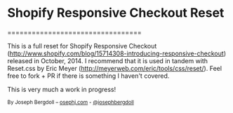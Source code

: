 # Shopify Responsive Checkout Reset
=================================

This is a full reset for Shopify Responsive Checkout (http://www.shopify.com/blog/15714308-introducing-responsive-checkout) released in October, 2014. I recommend that it is used in tandem with Reset.css by Eric Meyer (http://meyerweb.com/eric/tools/css/reset/). Feel free to fork + PR if there is something I haven't covered.

This is very much a work in progress!

<small>By Joseph Bergdoll – <a href="http://www.osephj.com">osephj.com</a> - <a href="http://twitter.com/josephbergdoll">@josephbergdoll</a>

